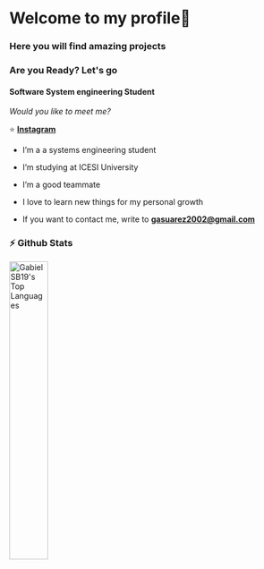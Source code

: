 # Welcome to my profile👋

### Here you will find amazing projects 
### Are you Ready? Let's go
#### Software System engineering Student

_Would you like to meet me?_

:star: **[Instagram](https://www.instagram.com/gabriels_2002/)**



- I’m a a systems engineering student

- I’m studying at ICESI University

- I’m a good teammate

- I love to learn new things for my personal growth

- If you want to contact me, write to **gasuarez2002@gmail.com**



### :zap: Github Stats

<img src="https://github-readme-stats-eight-theta.vercel.app/api/top-langs/?username=GabrielSB19&layout=compact&langs_count=8&theme=react" width="37%" alt="GabielSB19's Top Languages">
